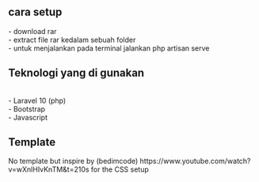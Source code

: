 <h2>cara setup </h2>
- download rar
<br>
- extract file rar kedalam sebuah folder
<br>
- untuk menjalankan pada terminal jalankan php artisan serve

<h2>Teknologi yang di gunakan </h2>
<br>
- Laravel 10 (php)
<br>
- Bootstrap
<br>
- Javascript

<h2>Template </h2>
No template but inspire by (bedimcode) https://www.youtube.com/watch?v=wXnlHIvKnTM&t=210s for the CSS setup
